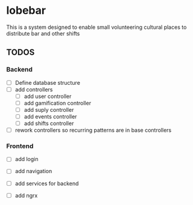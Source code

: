 # lobebar
This is a system designed to enable small volunteering cultural places to distribute bar and other shifts

## TODOS
### Backend
- [ ] Define database structure
- [ ] add controllers
    - [ ] add user controller
    - [ ] add gamification controller
    - [ ] add suply controller
    - [ ] add events controller
    - [ ] add shifts controller
- [ ] rework controllers so recurring patterns are in base controllers

### Frontend
- [ ] add login
- [ ] add navigation
- [ ] add services for backend
- [ ] add ngrx

